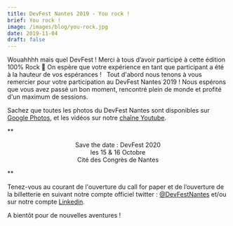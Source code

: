 ```yaml
---
title: DevFest Nantes 2019 - You rock !
brief: You rock !
image: /images/blog/you-rock.jpg
date: 2019-11-04
draft: false
---
```


Wouahhhh mais quel DevFest ! Merci à tous d’avoir participé à cette édition 100% Rock 🤘
On espère que votre expérience en tant que participant a été à la hauteur de vos espérances !  
Tout d'abord nous tenons à vous remercier pour votre participation au DevFest Nantes 2019 !
Nous espérons que vous avez passé un bon moment, rencontré plein de monde et profité d'un maximum de sessions.

Sachez que toutes les photos du DevFest Nantes sont disponibles sur [Google Photos](https://photos.app.goo.gl/1WWs9JJJtjHWhBiG6), et les vidéos sur notre [chaîne Youtube](https://www.youtube.com/playlist?list=PLuZ_sYdawLiUjPGPsOvBcgBxC6yP_HSA6).

**<div style="text-align: center;">
Save the date : DevFest 2020<br/>
les 15 & 16 Octobre<br/>
Cité des Congrès de Nantes<br/>
</div>**

Tenez-vous au courant de l'ouverture du call for paper et de l’ouverture de la billetterie en suivant notre compte officiel twitter : [@DevFestNantes](https://twitter.com/devfestnantes) et/ou sur notre compte [Linkedin](https://www.linkedin.com/in/gdg-nantes/). 

A bientôt pour de nouvelles aventures !